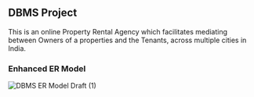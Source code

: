 ## DBMS Project

This is an online Property Rental Agency which facilitates mediating between Owners of a properties and the Tenants, across multiple cities
in India.

### Enhanced ER Model

![DBMS ER Model Draft (1)](https://user-images.githubusercontent.com/97559428/223500208-36ef75cc-fc5a-4432-ad60-72ebb2b0966c.png)
